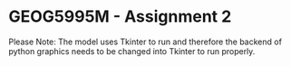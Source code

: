 # GEOG5995M - Assignment 2


Please Note: The model uses Tkinter to run and therefore the backend of python graphics needs to be changed into Tkinter to run properly.
